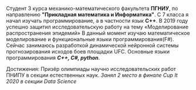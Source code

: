 Студент 3 курса механико-математического факультета **ПГНИУ**, по направлению
**"Прикладная математика и Информатика"**. 
С 7 класса я начал изучать программирование, а в частности язык **С++**.
В 2019 году успешно защитил исследовательскую работу на тему «Моделирование распространения эпидемий»
В данный момент изучаю математическое моделирование и функциональные языки программирования(F#).
Сейчас занимаюсь разработкой динамической нейронной системы прогнозирования исходов боев площадки UFC.
Основные языки программирования ***C++, С#, python***.

Достижения:
Призёр олимпиады научно исследовательских работ ПНИПУ в секции естественных наук.
*Занял 2 место в финале Cup It 2020 в секции Data Science*
